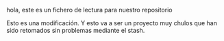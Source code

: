 hola, este es un fichero de lectura para nuestro repositorio

Esto es una modificación. Y esto va a ser un proyecto muy chulos que han sido retomados sin problemas mediante el stash.


